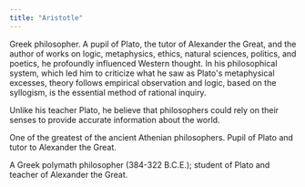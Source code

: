 ```yaml
---
title: "Aristotle"
---
```

Greek philosopher. A pupil of Plato, the tutor of Alexander the Great, and the author of works on logic, metaphysics, ethics, natural sciences, politics, and poetics, he profoundly influenced Western thought. In his philosophical system, which led him to criticize what he saw as Plato's metaphysical excesses, theory follows empirical observation and logic, based on the syllogism, is the essential method of rational inquiry.

Unlike his teacher Plato, he believe that philosophers could rely on their senses to provide accurate information about the world.

One of the greatest of the ancient Athenian philosophers. Pupil of Plato and tutor to Alexander the Great.

A Greek polymath philosopher (384-322 B.C.E.); student of Plato and teacher of Alexander the Great.

